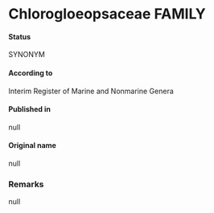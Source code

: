 Chlorogloeopsaceae FAMILY
=======

#### Status
SYNONYM

#### According to
Interim Register of Marine and Nonmarine Genera

#### Published in
null

#### Original name
null

### Remarks
null